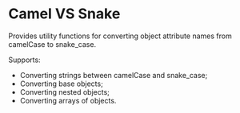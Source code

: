 # Camel VS Snake

Provides utility functions for converting object attribute names from camelCase to snake_case.

Supports:

- Converting strings between camelCase and snake_case;
- Converting base objects;
- Converting nested objects;
- Converting arrays of objects.
